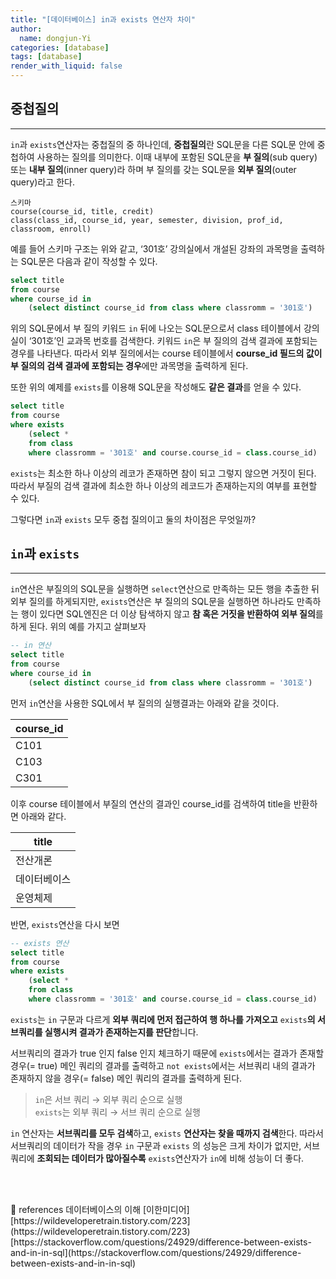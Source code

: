 ```yaml
---
title: "[데이터베이스] in과 exists 연산자 차이"
author:
  name: dongjun-Yi
categories: [database]
tags: [database]
render_with_liquid: false
---
```

## 중첩질의

---

`in`과 `exists`연산자는 중첩질의 중 하나인데, **중첩질의**란 SQL문을 다른 SQL문 안에 중첩하여 사용하는 질의를 의미한다. 이때 내부에 포함된 SQL문을 **부 질의**(sub query) 또는 **내부 질의**(inner query)라 하며 부 질의를 갖는 SQL문을 **외부 질의**(outer query)라고 한다.

```
스키마
course(course_id, title, credit)
class(class_id, course_id, year, semester, division, prof_id, classroom, enroll)
```

예를 들어 스키마 구조는 위와 같고, ‘301호’ 강의실에서 개설된 강좌의 과목명을 출력하는 SQL문은 다음과 같이 작성할 수 있다.

```sql
select title
from course
where course_id in
    (select distinct course_id from class where classromm = '301호')
```

위의 SQL문에서 부 질의 키워드 `in` 뒤에 나오는 SQL문으로서 class 테이블에서 강의실이 ‘301호’인 교과목 번호를 검색한다. 키워드 `in`은 부 질의의 검색 결과에 포함되는 경우를 나타낸다. 따라서 외부 질의에서는 course 테이블에서 **course_id 필드의 값이 부 질의의 검색 결과에 포함되는 경우**에만 과목명을 출력하게 된다.

또한 위의 예제를 `exists`를 이용해 SQL문을 작성해도 **같은 결과**를 얻을 수 있다.

```sql
select title
from course
where exists
    (select * 
    from class 
    where classromm = '301호' and course.course_id = class.course_id)
```

`exists`는 최소한 하나 이상의 레코가 존재하면 참이 되고 그렇지 않으면 거짓이 된다. 따라서 부질의 검색 결과에 최소한 하나 이상의 레코드가 존재하는지의 여부를 표현할 수 있다.

그렇다면 `in`과 `exists` 모두 중첩 질의이고 둘의 차이점은 무엇일까?

## `in`과 `exists`

---

`in`연산은 부질의의 SQL문을 실행하면 `select`연산으로 만족하는 모든 행을 추출한 뒤 외부 질의를 하게되지만, `exists`연산은 부 질의의 SQL문을 실행하면 하나라도 만족하는 행이 있다면 SQL엔진은 더 이상 탐색하지 않고 **참 혹은 거짓을 반환하여 외부 질의**를 하게 된다. 위의 예를 가지고 살펴보자

```sql
-- in 연산
select title
from course
where course_id in
    (select distinct course_id from class where classromm = '301호')
```

먼저 `in`연산을 사용한 SQL에서 부 질의의 실행결과는 아래와 같을 것이다.

| course_id |
| --- |
| C101 |
| C103 |
| C301 |

이후 course 테이블에서 부질의 연산의 결과인 course_id를 검색하여 title을 반환하면 아래와 같다.

| title |
| --- |
| 전산개론 |
| 데이터베이스 |
| 운영체제 |

반면, `exists`연산을 다시 보면

```sql
-- exists 연산
select title
from course
where exists
    (select * 
    from class 
    where classromm = '301호' and course.course_id = class.course_id)
```

`exists`는 `in` 구문과 다르게 **외부 쿼리에 먼저 접근하여 행 하나를 가져오고** `exists`**의 서브쿼리를 실행시켜 결과가 존재하는지를 판단**합니다.

서브쿼리의 결과가 true 인지 false 인지 체크하기 때문에 `exists`에서는 결과가 존재할 경우(= true) 메인 쿼리의 결과를 출력하고 `not exists`에서는 서브쿼리 내의 결과가 존재하지 않을 경우(= false) 메인 쿼리의 결과를 출력하게 된다.

> `in`은 서브 쿼리 → 외부 쿼리 순으로 실행<br>
`exists`는 외부 쿼리 → 서브 쿼리 순으로 실행
> 

`in` 연산자는 **서브쿼리를 모두 검색**하고, `exists` **연산자는 찾을 때까지 검색**한다. 
따라서 서브쿼리의 데이터가 작을 경우 `in` 구문과 `exists` 의 성능은 크게 차이가 없지만, 서브쿼리에 **조회되는 데이터가 많아질수록** `exists`연산자가 `in`에 비해 성능이 더 좋다.

<br><br>
<aside>
📖 references 
데이터베이스의 이해 [이한미디어]<br>
[https://wildeveloperetrain.tistory.com/223](https://wildeveloperetrain.tistory.com/223)<br>
[https://stackoverflow.com/questions/24929/difference-between-exists-and-in-in-sql](https://stackoverflow.com/questions/24929/difference-between-exists-and-in-in-sql)

</aside>
